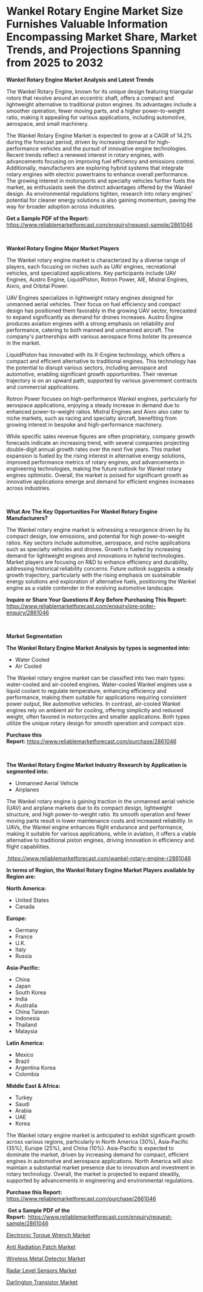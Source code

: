 <p><h1>Wankel Rotary Engine Market Size Furnishes Valuable Information Encompassing Market Share, Market Trends, and Projections Spanning from 2025 to 2032</h1></p><p><strong>Wankel Rotary Engine Market Analysis and Latest Trends</strong></p>
<p><p>The Wankel Rotary Engine, known for its unique design featuring triangular rotors that revolve around an eccentric shaft, offers a compact and lightweight alternative to traditional piston engines. Its advantages include a smoother operation, fewer moving parts, and a higher power-to-weight ratio, making it appealing for various applications, including automotive, aerospace, and small machinery.</p><p>The Wankel Rotary Engine Market is expected to grow at a CAGR of 14.2% during the forecast period, driven by increasing demand for high-performance vehicles and the pursuit of innovative engine technologies. Recent trends reflect a renewed interest in rotary engines, with advancements focusing on improving fuel efficiency and emissions control. Additionally, manufacturers are exploring hybrid systems that integrate rotary engines with electric powertrains to enhance overall performance. The growing interest in motorsports and specialty vehicles further fuels the market, as enthusiasts seek the distinct advantages offered by the Wankel design. As environmental regulations tighten, research into rotary engines' potential for cleaner energy solutions is also gaining momentum, paving the way for broader adoption across industries.</p></p>
<p><strong>Get a Sample PDF of the Report:&nbsp;</strong> <a href="https://www.reliablemarketforecast.com/enquiry/request-sample/2861046?utm_campaign=2886&utm_medium=2&utm_source=Github&utm_content=ia&utm_term=12032025&utm_id=wankel-rotary-engine">https://www.reliablemarketforecast.com/enquiry/request-sample/2861046</a></p>
<p>&nbsp;</p>
<p><strong>Wankel Rotary Engine Major Market Players</strong></p>
<p><p>The Wankel rotary engine market is characterized by a diverse range of players, each focusing on niches such as UAV engines, recreational vehicles, and specialized applications. Key participants include UAV Engines, Austro Engine, LiquidPiston, Rotron Power, AIE, Mistral Engines, Aixro, and Orbital Power.</p><p>UAV Engines specializes in lightweight rotary engines designed for unmanned aerial vehicles. Their focus on fuel efficiency and compact design has positioned them favorably in the growing UAV sector, forecasted to expand significantly as demand for drones increases. Austro Engine produces aviation engines with a strong emphasis on reliability and performance, catering to both manned and unmanned aircraft. The company's partnerships with various aerospace firms bolster its presence in the market.</p><p>LiquidPiston has innovated with its X-Engine technology, which offers a compact and efficient alternative to traditional engines. This technology has the potential to disrupt various sectors, including aerospace and automotive, enabling significant growth opportunities. Their revenue trajectory is on an upward path, supported by various government contracts and commercial applications.</p><p>Rotron Power focuses on high-performance Wankel engines, particularly for aerospace applications, enjoying a steady increase in demand due to enhanced power-to-weight ratios. Mistral Engines and Aixro also cater to niche markets, such as racing and specialty aircraft, benefiting from growing interest in bespoke and high-performance machinery.</p><p>While specific sales revenue figures are often proprietary, company growth forecasts indicate an increasing trend, with several companies projecting double-digit annual growth rates over the next five years. This market expansion is fueled by the rising interest in alternative energy solutions, improved performance metrics of rotary engines, and advancements in engineering technologies, making the future outlook for Wankel rotary engines optimistic. Overall, the market is poised for significant growth as innovative applications emerge and demand for efficient engines increases across industries.</p></p>
<p>&nbsp;</p>
<p><strong>What Are The Key Opportunities For Wankel Rotary Engine Manufacturers?</strong></p>
<p><p>The Wankel rotary engine market is witnessing a resurgence driven by its compact design, low emissions, and potential for high power-to-weight ratios. Key sectors include automotive, aerospace, and niche applications such as specialty vehicles and drones. Growth is fueled by increasing demand for lightweight engines and innovations in hybrid technologies. Market players are focusing on R&D to enhance efficiency and durability, addressing historical reliability concerns. Future outlook suggests a steady growth trajectory, particularly with the rising emphasis on sustainable energy solutions and exploration of alternative fuels, positioning the Wankel engine as a viable contender in the evolving automotive landscape.</p></p>
<p><strong>Inquire or Share Your Questions If Any Before Purchasing This Report:</strong> <a href="https://www.reliablemarketforecast.com/enquiry/pre-order-enquiry/2861046?utm_campaign=2886&utm_medium=2&utm_source=Github&utm_content=ia&utm_term=12032025&utm_id=wankel-rotary-engine">https://www.reliablemarketforecast.com/enquiry/pre-order-enquiry/2861046</a></p>
<p>&nbsp;</p>
<p><strong>Market Segmentation</strong></p>
<p><strong>The Wankel Rotary Engine Market Analysis by types is segmented into:</strong></p>
<p><ul><li>Water Cooled</li><li>Air Cooled</li></ul></p>
<p><p>The Wankel rotary engine market can be classified into two main types: water-cooled and air-cooled engines. Water-cooled Wankel engines use a liquid coolant to regulate temperature, enhancing efficiency and performance, making them suitable for applications requiring consistent power output, like automotive vehicles. In contrast, air-cooled Wankel engines rely on ambient air for cooling, offering simplicity and reduced weight, often favored in motorcycles and smaller applications. Both types utilize the unique rotary design for smooth operation and compact size.</p></p>
<p><strong>Purchase this Report:&nbsp;</strong><a href="https://www.reliablemarketforecast.com/purchase/2861046?utm_campaign=2886&utm_medium=2&utm_source=Github&utm_content=ia&utm_term=12032025&utm_id=wankel-rotary-engine">https://www.reliablemarketforecast.com/purchase/2861046</a></p>
<p>&nbsp;</p>
<p><strong>The Wankel Rotary Engine Market Industry Research by Application is segmented into:</strong></p>
<p><ul><li>Unmanned Aerial Vehicle</li><li>Airplanes</li></ul></p>
<p><p>The Wankel rotary engine is gaining traction in the unmanned aerial vehicle (UAV) and airplane markets due to its compact design, lightweight structure, and high power-to-weight ratio. Its smooth operation and fewer moving parts result in lower maintenance costs and increased reliability. In UAVs, the Wankel engine enhances flight endurance and performance, making it suitable for various applications, while in aviation, it offers a viable alternative to traditional piston engines, driving innovation in efficiency and flight capabilities.</p></p>
<p><a href="https://www.reliablemarketforecast.com/wankel-rotary-engine-r2861046?utm_campaign=2886&utm_medium=2&utm_source=Github&utm_content=ia&utm_term=12032025&utm_id=wankel-rotary-engine">&nbsp;https://www.reliablemarketforecast.com/wankel-rotary-engine-r2861046</a></p>
<p><strong>In terms of Region, the Wankel Rotary Engine Market Players available by Region are:</strong></p>
<p>
    <p> <strong> North America: </strong>
        <ul>
            <li>United States</li>
            <li>Canada</li>
        </ul>
        </p> 
    <p> <strong> Europe: </strong>
        <ul>
            <li>Germany</li>
            <li>France</li>
            <li>U.K.</li>
            <li>Italy</li>
            <li>Russia</li>
        </ul>
        </p> 
    <p> <strong> Asia-Pacific: </strong>
        <ul>
            <li>China</li>
            <li>Japan</li>
            <li>South Korea</li>
            <li>India</li>
            <li>Australia</li>
            <li>China Taiwan</li>
            <li>Indonesia</li>
            <li>Thailand</li>
            <li>Malaysia</li>
        </ul>
        </p> 
    <p> <strong> Latin America: </strong>
        <ul>
            <li>Mexico</li>
            <li>Brazil</li>
            <li>Argentina Korea</li>
            <li>Colombia</li>
        </ul>
        </p> 
    <p> <strong> Middle East & Africa: </strong>
        <ul>
            <li>Turkey</li>
            <li>Saudi</li>
            <li>Arabia</li>
            <li>UAE</li>
            <li>Korea</li>
        </ul>
    </p>
    </p>
<p><p>The Wankel rotary engine market is anticipated to exhibit significant growth across various regions, particularly in North America (30%), Asia-Pacific (35%), Europe (25%), and China (10%). Asia-Pacific is expected to dominate the market, driven by increasing demand for compact, efficient engines in automotive and aerospace applications. North America will also maintain a substantial market presence due to innovation and investment in rotary technology. Overall, the market is projected to expand steadily, supported by advancements in engineering and environmental regulations.</p></p>
<p><strong>Purchase this Report: </strong><a href="https://www.reliablemarketforecast.com/purchase/2861046?utm_campaign=2886&utm_medium=2&utm_source=Github&utm_content=ia&utm_term=12032025&utm_id=wankel-rotary-engine">https://www.reliablemarketforecast.com/purchase/2861046</a></p>
<p>&nbsp;<strong>Get a Sample PDF of the Report:&nbsp;&nbsp;</strong><a href="https://www.reliablemarketforecast.com/enquiry/request-sample/2861046?utm_campaign=2886&utm_medium=2&utm_source=Github&utm_content=ia&utm_term=12032025&utm_id=wankel-rotary-engine">https://www.reliablemarketforecast.com/enquiry/request-sample/2861046</a></p>
<p><strong></strong></p>
<p><p><a href="https://github.com/abuugjetaj/Market-Research-Report-List-1/blob/main/electronic-torque-wrench-market.md?utm_campaign=2886&utm_medium=2&utm_source=Github&utm_content=ia&utm_term=12032025&utm_id=wankel-rotary-engine">Electronic Torque Wrench Market</a></p><p><a href="https://www.linkedin.com/pulse/forecasting-future-in-depth-analysis-anti-radiation-patch-market-upnrf?utm_campaign=2886&utm_medium=2&utm_source=Github&utm_content=ia&utm_term=12032025&utm_id=wankel-rotary-engine">Anti Radiation Patch Market</a></p><p><a href="https://www.linkedin.com/pulse/latest-wireless-metal-detector-market-report-size-share-revenue-1h2zf?utm_campaign=2886&utm_medium=2&utm_source=Github&utm_content=ia&utm_term=12032025&utm_id=wankel-rotary-engine">Wireless Metal Detector Market</a></p><p><a href="https://www.linkedin.com/pulse/market-research-report-growth-radar-level-sensors-83-cagr-9eaqf?utm_campaign=2886&utm_medium=2&utm_source=Github&utm_content=ia&utm_term=12032025&utm_id=wankel-rotary-engine">Radar Level Sensors Market</a></p><p><a href="https://www.linkedin.com/pulse/darlington-transistor-market-size-analysis-2025-2032-gc65f?utm_campaign=2886&utm_medium=2&utm_source=Github&utm_content=ia&utm_term=12032025&utm_id=wankel-rotary-engine">Darlington Transistor Market</a></p></p>